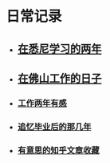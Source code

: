 # 日常记录

- ## [在悉尼学习的两年](./student_in_sydney/README.md)

- ## [在佛山工作的日子](./in_foshan/2023年的第一天.md)

- ### [工作两年有感](./工作两年有感.md)

- ### [追忆毕业后的那几年](./追忆毕业后的那几年.md)

- ### [有意思的知乎文章收藏](./有意思的知乎文章收藏.md)
